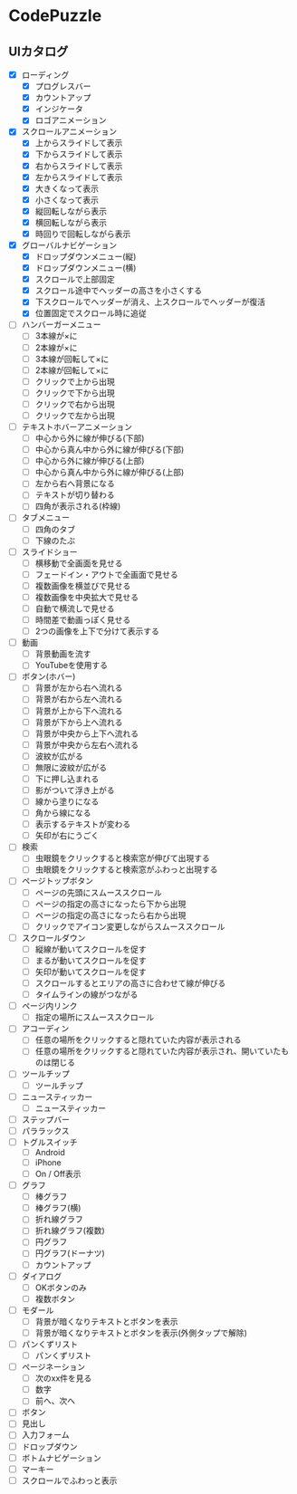 # CodePuzzle

## UIカタログ

- [x] ローディング
  - [x] プログレスバー
  - [x] カウントアップ
  - [x] インジケータ
  - [x] ロゴアニメーション
- [x] スクロールアニメーション
  - [x] 上からスライドして表示
  - [x] 下からスライドして表示
  - [x] 右からスライドして表示
  - [x] 左からスライドして表示
  - [x] 大きくなって表示
  - [x] 小さくなって表示
  - [x] 縦回転しながら表示
  - [x] 横回転しながら表示
  - [x] 時回りで回転しながら表示
- [x] グローバルナビゲーション
  - [x] ドロップダウンメニュー(縦)
  - [x] ドロップダウンメニュー(横)
  - [x] スクロールで上部固定
  - [x] スクロール途中でヘッダーの高さを小さくする
  - [x] 下スクロールでヘッダーが消え、上スクロールでヘッダーが復活
  - [x] 位置固定でスクロール時に追従
- [ ] ハンバーガーメニュー
  - [ ] 3本線が×に
  - [ ] 2本線が×に
  - [ ] 3本線が回転して×に
  - [ ] 2本線が回転して×に
  - [ ] クリックで上から出現
  - [ ] クリックで下から出現
  - [ ] クリックで右から出現
  - [ ] クリックで左から出現
- [ ] テキストホバーアニメーション
  - [ ] 中心から外に線が伸びる(下部)
  - [ ] 中心から真ん中から外に線が伸びる(下部)
  - [ ] 中心から外に線が伸びる(上部)
  - [ ] 中心から真ん中から外に線が伸びる(上部)
  - [ ] 左から右へ背景になる
  - [ ] テキストが切り替わる
  - [ ] 四角が表示される(枠線)
- [ ] タブメニュー
  - [ ] 四角のタブ
  - [ ] 下線のたぶ
- [ ] スライドショー
  - [ ] 横移動で全画面を見せる
  - [ ] フェードイン・アウトで全画面で見せる
  - [ ] 複数画像を横並びで見せる
  - [ ] 複数画像を中央拡大で見せる
  - [ ] 自動で横流しで見せる
  - [ ] 時間差で動画っぽく見せる
  - [ ] 2つの画像を上下で分けて表示する
- [ ] 動画
  - [ ] 背景動画を流す
  - [ ] YouTubeを使用する
- [ ] ボタン(ホバー)
  - [ ] 背景が左から右へ流れる
  - [ ] 背景が右から左へ流れる
  - [ ] 背景が上から下へ流れる
  - [ ] 背景が下から上へ流れる
  - [ ] 背景が中央から上下へ流れる
  - [ ] 背景が中央から左右へ流れる
  - [ ] 波紋が広がる
  - [ ] 無限に波紋が広がる
  - [ ] 下に押し込まれる
  - [ ] 影がついて浮き上がる
  - [ ] 線から塗りになる
  - [ ] 角から線になる
  - [ ] 表示するテキストが変わる
  - [ ] 矢印が右にうごく
- [ ] 検索
  - [ ] 虫眼鏡をクリックすると検索窓が伸びて出現する
  - [ ] 虫眼鏡をクリックすると検索窓がふわっと出現する
- [ ] ページトップボタン
  - [ ] ページの先頭にスムーススクロール
  - [ ] ページの指定の高さになったら下から出現
  - [ ] ページの指定の高さになったら右から出現
  - [ ] クリックでアイコン変更しながらスムーススクロール
- [ ] スクロールダウン
  - [ ] 縦線が動いてスクロールを促す
  - [ ] まるが動いてスクロールを促す
  - [ ] 矢印が動いてスクロールを促す
  - [ ] スクロールするとエリアの高さに合わせて線が伸びる
  - [ ] タイムラインの線がつながる
- [ ] ページ内リンク
  - [ ] 指定の場所にスムーススクロール
- [ ] アコーディン
  - [ ] 任意の場所をクリックすると隠れていた内容が表示される
  - [ ] 任意の場所をクリックすると隠れていた内容が表示され、開いていたものは閉じる
- [ ] ツールチップ
  - [ ] ツールチップ
- [ ] ニュースティッカー
  - [ ] ニュースティッカー
- [ ] ステップバー
- [ ] パララックス
- [ ] トグルスイッチ
  - [ ] Android
  - [ ] iPhone
  - [ ] On / Off表示
- [ ] グラフ
  - [ ] 棒グラフ
  - [ ] 棒グラフ(横)
  - [ ] 折れ線グラフ
  - [ ] 折れ線グラフ(複数)
  - [ ] 円グラフ
  - [ ] 円グラフ(ドーナツ)
  - [ ] カウントアップ
- [ ] ダイアログ
  - [ ] OKボタンのみ
  - [ ] 複数ボタン
- [ ] モダール
  - [ ] 背景が暗くなりテキストとボタンを表示
  - [ ] 背景が暗くなりテキストとボタンを表示(外側タップで解除)
- [ ] パンくずリスト
  - [ ] パンくずリスト
- [ ] ページネーション
  - [ ] 次のxx件を見る
  - [ ] 数字
  - [ ] 前へ、次へ
- [ ] ボタン
- [ ] 見出し
- [ ] 入力フォーム
- [ ] ドロップダウン
- [ ] ボトムナビゲーション
- [ ] マーキー
- [ ] スクロールでふわっと表示
